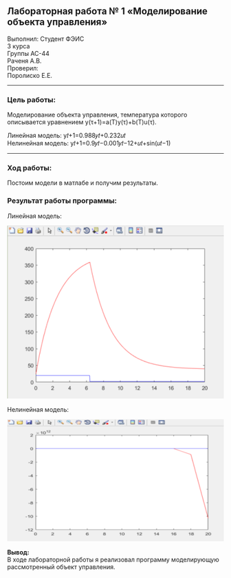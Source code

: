 Лабораторная работа № 1
«Моделирование объекта управления»<br>
----------
Выполнил:
Студент ФЭИС <br>
3 курса <br>
Группы АС-44 <br>
Раченя А.В.<br>
Проверил: <br>
Поролиско Е.Е. <br> 

------------

### **Цель работы**: <br>
Моделирование объекта управления, температура которого описывается уравнением y(τ+1)=a(T)y(τ)+b(T)u(τ). <br>

Линейная модель:  y𝑡+1=0.988𝑦𝑡+0.232𝑢𝑡 <br>
Нелинейная модель:  y𝑡+1=0.9𝑦𝑡−0.001𝑦𝑡−12+𝑢𝑡+sin⁡(𝑢𝑡−1) <br>

-------------

### **Ход работы:** <br>
Постоим модели в матлабе и получим результаты.
### **Результат работы программы:**

Линейная модель:<br>

![](l.PNG)

Нелинейная модель:<br>

![](u.PNG)

**Вывод:** <br>
В ходе лабораторной работы я реализовал программу моделирующую рассмотренный объект управления.

